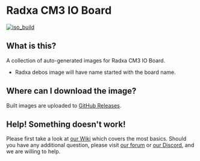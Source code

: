 # Radxa CM3 IO Board
[![iso_build](https://github.com/radxa-build/radxa-cm3-io/workflows/Build/badge.svg)](https://github.com/radxa-build/radxa-cm3-io/actions/workflows/build.yml)

## What is this?

A collection of auto-generated images for Radxa CM3 IO Board.

* Radxa debos image will have name started with the board name.

## Where can I download the image?

Built images are uploaded to [GitHub Releases](https://github.com/radxa-build/radxa-cm3-io/releases/latest).

## Help! Something doesn't work!

Please first take a look at [our Wiki](https://wiki.radxa.com/Home) which covers the most basics.
Should you have any additional question, please visit [our forum](https://rock.sh/go) or [our Discord](https://rock.sh/go), and we are willing to help.
